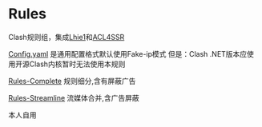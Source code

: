 # Rules


Clash规则组，集成[Lhie1](https://github.com/lhie1/Rules)和[ACL4SSR](https://github.com/ACL4SSR/ACL4SSR)

[Config.yaml](https://github.com/zzcabc/Rules/tree/main/Config.yaml)
是通用配置格式默认使用Fake-ip模式
但是：Clash .NET版本应使用开源Clash内核暂时无法使用本规则

[Rules-Complete](https://github.com/zzcabc/Rules/tree/main/Rules-Complete) 规则细分,含有屏蔽广告

[Rules-Streamline](https://github.com/zzcabc/Rules/tree/main/Rules-Streamline) 流媒体合并,含广告屏蔽

本人自用
